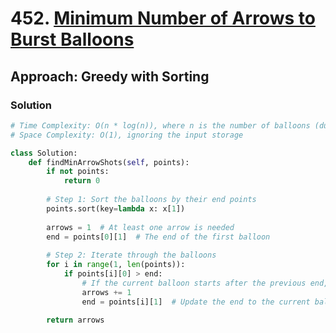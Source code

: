 # 452. [Minimum Number of Arrows to Burst Balloons](https://leetcode.com/problems/minimum-number-of-arrows-to-burst-balloons/)

## Approach: Greedy with Sorting

### Solution
```python
# Time Complexity: O(n * log(n)), where n is the number of balloons (due to sorting)
# Space Complexity: O(1), ignoring the input storage

class Solution:
    def findMinArrowShots(self, points):
        if not points:
            return 0
        
        # Step 1: Sort the balloons by their end points
        points.sort(key=lambda x: x[1])
        
        arrows = 1  # At least one arrow is needed
        end = points[0][1]  # The end of the first balloon
        
        # Step 2: Iterate through the balloons
        for i in range(1, len(points)):
            if points[i][0] > end:
                # If the current balloon starts after the previous end, we need a new arrow
                arrows += 1
                end = points[i][1]  # Update the end to the current balloon's end
        
        return arrows
```

